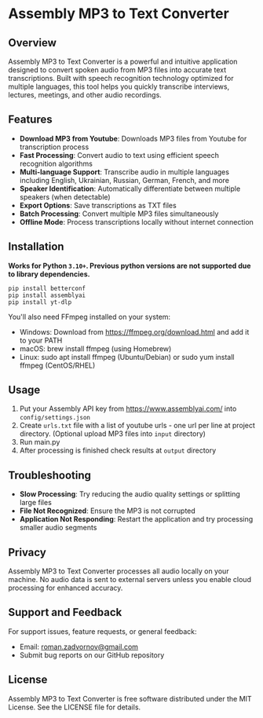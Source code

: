 # Assembly MP3 to Text Converter

## Overview
Assembly MP3 to Text Converter is a powerful and intuitive application designed to convert spoken audio from MP3 files into accurate text transcriptions. Built with speech recognition technology optimized for multiple languages, this tool helps you quickly transcribe interviews, lectures, meetings, and other audio recordings.

## Features
- **Download MP3 from Youtube**: Downloads MP3 files from Youtube for transcription process
- **Fast Processing**: Convert audio to text using efficient speech recognition algorithms
- **Multi-language Support**: Transcribe audio in multiple languages including English, Ukrainian, Russian, German, French, and more
- **Speaker Identification**: Automatically differentiate between multiple speakers (when detectable)
- **Export Options**: Save transcriptions as TXT files
- **Batch Processing**: Convert multiple MP3 files simultaneously
- **Offline Mode**: Process transcriptions locally without internet connection

## Installation
**Works for Python `3.10+`. Previous python versions are not supported due to library dependencies.**
```
pip install betterconf
pip install assemblyai
pip install yt-dlp
```

You'll also need FFmpeg installed on your system:

- Windows: Download from https://ffmpeg.org/download.html and add it to your PATH
- macOS: brew install ffmpeg (using Homebrew)
- Linux: sudo apt install ffmpeg (Ubuntu/Debian) or sudo yum install ffmpeg (CentOS/RHEL)

## Usage
1. Put your Assembly API key from https://www.assemblyai.com/ into `config/settings.json`
2. Create `urls.txt` file with a list of youtube urls - one url per line at project directory. (Optional upload MP3 files into `input` directory)
3. Run main.py
4. After processing is finished check results at `output` directory 

## Troubleshooting
- **Slow Processing**: Try reducing the audio quality settings or splitting large files
- **File Not Recognized**: Ensure the MP3 is not corrupted
- **Application Not Responding**: Restart the application and try processing smaller audio segments

## Privacy
Assembly MP3 to Text Converter processes all audio locally on your machine. No audio data is sent to external servers unless you enable cloud processing for enhanced accuracy.

## Support and Feedback
For support issues, feature requests, or general feedback:

- Email: roman.zadvornov@gmail.com
- Submit bug reports on our GitHub repository

## License
Assembly MP3 to Text Converter is free software distributed under the MIT License. See the LICENSE file for details.
